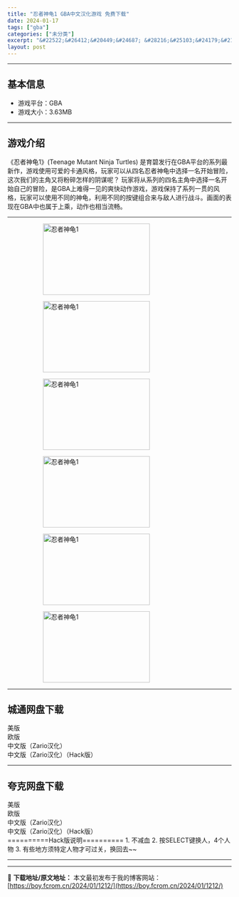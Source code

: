 ```yaml
---
title: "忍者神龟1 GBA中文汉化游戏 免费下载"
date: 2024-01-17
tags: ["gba"]
categories: ["未分类"]
excerpt: "&#22522;&#26412;&#20449;&#24687; &#28216;&#25103;&#24179;&#21488;&#65306;GBA&#28216;&#25103;&#22823;&#23567;&#65306;3.63MB&#28216;&#25103;&#20171;&amp;#32&hellip;"
layout: post
---
```


 <hr><h2>&#22522;&#26412;&#20449;&#24687;</h2> <ul><li>&#28216;&#25103;&#24179;&#21488;&#65306;GBA</li><li>&#28216;&#25103;&#22823;&#23567;&#65306;3.63MB</li></ul><hr><h2>&#28216;&#25103;&#20171;&#32461;</h2> &#12298;&#24525;&#32773;&#31070;&#40863;1&#12299;(Teenage Mutant Ninja Turtles) &#26159;&#32946;&#30887;&#21457;&#34892;&#22312;GBA&#24179;&#21488;&#30340;&#31995;&#21015;&#26368;&#26032;&#20316;&#65292;&#28216;&#25103;&#20351;&#29992;&#21487;&#29233;&#30340;&#21345;&#36890;&#39118;&#26684;&#65292;&#29609;&#23478;&#21487;&#20197;&#20174;&#22235;&#21517;&#24525;&#32773;&#31070;&#40863;&#20013;&#36873;&#25321;&#19968;&#21517;&#24320;&#22987;&#20882;&#38505;&#65292;&#36825;&#27425;&#25105;&#20204;&#30340;&#20027;&#35282;&#21448;&#23558;&#31881;&#30862;&#24590;&#26679;&#30340;&#38452;&#35851;&#21602;&#65311;  &#29609;&#23478;&#23558;&#20174;&#31995;&#21015;&#30340;&#22235;&#21517;&#20027;&#35282;&#20013;&#36873;&#25321;&#19968;&#21517;&#24320;&#22987;&#33258;&#24049;&#30340;&#20882;&#38505;&#65292;&#26159;GBA&#19978;&#38590;&#24471;&#19968;&#35265;&#30340;&#29245;&#24555;&#21160;&#20316;&#28216;&#25103;&#65292;&#28216;&#25103;&#20445;&#25345;&#20102;&#31995;&#21015;&#19968;&#36143;&#30340;&#39118;&#26684;&#65292;&#29609;&#23478;&#21487;&#20197;&#20351;&#29992;&#19981;&#21516;&#30340;&#31070;&#40863;&#65292;&#21033;&#29992;&#19981;&#21516;&#30340;&#25353;&#38190;&#32452;&#21512;&#26469;&#19982;&#25932;&#20154;&#36827;&#34892;&#25112;&#26007;&#12290;&#30011;&#38754;&#30340;&#34920;&#29616;&#22312;GBA&#20013;&#20063;&#23646;&#20110;&#19978;&#20056;&#65292;&#21160;&#20316;&#20063;&#30456;&#24403;&#27969;&#30021;&#12290; <hr><figure><figure><img loading="lazy" decoding="async" width="240" height="160" data-id="24017" src="https://boy.fcrom.cn/wp-content/uploads/2024/01/20240116_65a636a291553.png" title="&#24525;&#32773;&#31070;&#40863;1-1" alt="忍者神龟1"></figure><figure><img loading="lazy" decoding="async" width="240" height="160" data-id="15701" src="https://boy.fcrom.cn/wp-content/uploads/2024/01/20240116_65a636a2bdb25.png" title="&#24525;&#32773;&#31070;&#40863;1-2" alt="忍者神龟1"></figure><figure><img loading="lazy" decoding="async" width="240" height="160" data-id="15702" src="https://boy.fcrom.cn/wp-content/uploads/2024/01/20240116_65a636a2e6052.png" title="&#24525;&#32773;&#31070;&#40863;1-3" alt="忍者神龟1"></figure><figure><img loading="lazy" decoding="async" width="240" height="160" data-id="15703" src="https://boy.fcrom.cn/wp-content/uploads/2024/01/20240116_65a636a319501.png" title="&#24525;&#32773;&#31070;&#40863;1" alt="忍者神龟1"></figure><figure><img loading="lazy" decoding="async" width="240" height="160" data-id="15704" src="https://boy.fcrom.cn/wp-content/uploads/2024/01/20240116_65a636a33e16d.png" title="&#24525;&#32773;&#31070;&#40863;1" alt="忍者神龟1"></figure><figure><img loading="lazy" decoding="async" width="240" height="160" data-id="15700" src="https://boy.fcrom.cn/wp-content/uploads/2024/01/20240116_65a636a35ab7b.png" title="&#24525;&#32773;&#31070;&#40863;1" alt="忍者神龟1"></figure></figure><div><div> <hr><h2>&#22478;&#36890;&#32593;&#30424;&#19979;&#36733;</h2> <div> <div>&#32654;&#29256;</div> <div>&#27431;&#29256;</div> <div>&#20013;&#25991;&#29256;&#65288;Zario&#27721;&#21270;&#65289;</div> <div>&#20013;&#25991;&#29256;&#65288;Zario&#27721;&#21270;&#65289;&#65288;Hack&#29256;&#65289;</div> </div> </div></div> <hr><h2>&#22840;&#20811;&#32593;&#30424;&#19979;&#36733;</h2> <div> <div>&#32654;&#29256;</div> <div>&#27431;&#29256;</div> <div>&#20013;&#25991;&#29256;&#65288;Zario&#27721;&#21270;&#65289;</div> <div>&#20013;&#25991;&#29256;&#65288;Zario&#27721;&#21270;&#65289;&#65288;Hack&#29256;&#65289;</div> </div> ==========Hack&#29256;&#35828;&#26126;========== 1. &#19981;&#20943;&#34880; 2. &#25353;SELECT&#38190;&#25442;&#20154;&#65292;4&#20010;&#20154;&#29289; 3. &#26377;&#20123;&#22320;&#26041;&#39035;&#29305;&#23450;&#20154;&#29289;&#25165;&#21487;&#36807;&#20851;&#65292;&#25442;&#22238;&#21435;~~ <hr>

---
📖 **下载地址/原文地址：** 本文最初发布于我的博客网站：[https://boy.fcrom.cn/2024/01/1212/](https://boy.fcrom.cn/2024/01/1212/)
